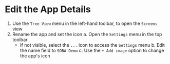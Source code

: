 # Edit the App Details

1. Use the `Tree View` menu in the left-hand toolbar, to open the `Screens` view
2. Rename the app and set the icon
  a. Open the `Settings` menu in the top toolbar
    - If not visible, select the `...` icon to access the `Settings` menu
  b. Edit the name field to `SOBA Demo`
  c. Use the `+ Add image` option to change the app's icon